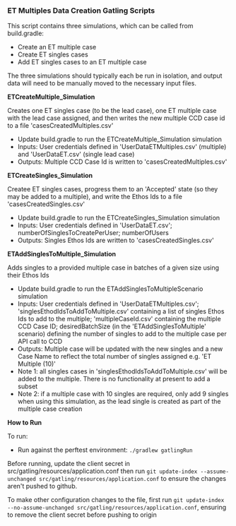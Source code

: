 ### ET Multiples Data Creation Gatling Scripts

This script contains three simulations, which can be called from build.gradle:
- Create an ET multiple case
- Create ET singles cases
- Add ET singles cases to an ET multiple case

The three simulations should typically each be run in isolation, and output data will need
to be manually moved to the necessary input files.

**ETCreateMultiple_Simulation**

Creates one ET singles case (to be the lead case), 
one ET multiple case with the lead case assigned, and then writes the new multiple CCD case id 
to a file 'casesCreatedMultiples.csv' 
- Update build.gradle to run the ETCreateMultiple_Simulation simulation
- Inputs: User credentials defined in 'UserDataETMultiples.csv' (multiple) and 'UserDataET.csv' (single lead case)
- Outputs: Multiple CCD Case Id is written to 'casesCreatedMultiples.csv'

**ETCreateSingles_Simulation**

Createe ET singles cases, progress them to an 'Accepted' state
(so they may be added to a multiple), and write the Ethos Ids to a file 'casesCreatedSingles.csv'
- Update build.gradle to run the ETCreateSingles_Simulation simulation
- Inputs: User credentials defined in 'UserDataET.csv'; numberOfSinglesToCreatePerUser; numberOfUsers
- Outputs: Singles Ethos Ids are written to 'casesCreatedSingles.csv'

**ETAddSinglesToMultiple_Simulation**

Adds singles to a provided multiple case in batches of a given size using their Ethos Ids
- Update build.gradle to run the ETAddSinglesToMultipleScenario simulation
- Inputs: User credentials defined in 'UserDataETMultiples.csv'; 'singlesEthodIdsToAddToMultiple.csv' containing a list of 
singles Ethos Ids to add to the multiple; 'multipleCaseId.csv' containing the multiple CCD Case ID;
desiredBatchSize (in the 'ETAddSinglesToMultiple' scenario) defining the number of singles to add to the multiple case per API call to CCD
- Outputs: Multiple case will be updated with the new singles and a new Case Name to reflect the total 
number of singles assigned e.g. 'ET Multiple (10)'
- Note 1: all singles cases in 'singlesEthodIdsToAddToMultiple.csv' will be added to the multiple. There is no functionality 
at present to add a subset
- Note 2: if a multiple case with 10 singles are required, only add 9 singles when using this simulation, as the lead single 
is created as part of the multiple case creation

**How to Run**

To run:
- Run against the perftest environment: `./gradlew gatlingRun`

Before running, update the client secret in src/gatling/resources/application.conf then run `git update-index --assume-unchanged src/gatling/resources/application.conf` to ensure the changes aren't pushed to github.

To make other configuration changes to the file, first run `git update-index --no-assume-unchanged src/gatling/resources/application.conf`, ensuring to remove the client secret before pushing to origin